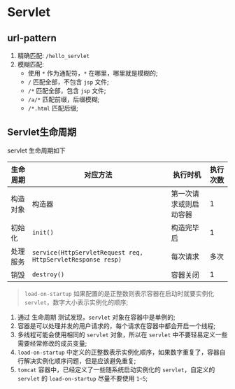 # Servlet

## url-pattern

1. 精确匹配: `/hello_servlet`
2. 模糊匹配:
    - 使用 `*` 作为通配符，`*` 在哪里，哪里就是模糊的;
    - `/` 匹配全部，不包含 `jsp` 文件;
    - `/*` 匹配全部，包含 `jsp` 文件;
    - `/a/*` 匹配前缀，后缀模糊;
    - `/*.html` 匹配后缀;

## Servlet生命周期

servlet 生命周期如下

| 生命周期 | 对应方法                                                        | 执行时机        | 执行次数 |
|------|-------------------------------------------------------------|-------------|------|
| 构造对象 | 构造器                                                         | 第一次请求或则启动容器 | 1    |
| 初始化  | `init()`                                                    | 构造完毕后       | 1    | 
| 处理服务 | `service(HttpServletRequest req, HttpServletResponse resp)` | 每次请求        | 多次   |
| 销毁   | `destroy()`                                                 | 容器关闭        | 1    |


> `load-on-startup` 如果配置的是正整数则表示容器在启动时就要实例化 `servlet`，数字大小表示实例化的顺序;

1. 通过 生命周期 测试发现，`servlet` 对象在容器中是单例的;
2. 容器是可以处理并发的用户请求的，每个请求在容器中都会开启一个线程;
3. 多线程可能会使用相同的 `servlet` 对象，所以在 `servlet` 中不要轻易定义一些需要经常修改的成员变量;
4. `load-on-startup` 中定义的正整数表示实例化顺序，如果数字重复了，容器自行解决实例化顺序问题，但是应该避免重复;
5. `tomcat` 容器中，已经定义了一些随系统启动实例化的 `servlet`，自定义的 `servlet` 的 `load-on-startup` 尽量不要使用 `1~5`;






